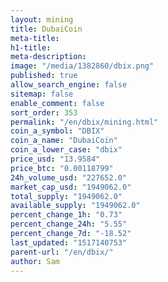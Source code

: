 ```yaml
---
layout: mining
title: DubaiCoin
meta-title: 
h1-title: 
meta-description: 
image: "/media/1382860/dbix.png"
published: true
allow_search_engine: false
sitemap: false
enable_comment: false
sort_order: 353
permalink: "/en/dbix/mining.html"
coin_a_symbol: "DBIX"
coin_a_name: "DubaiCoin"
coin_a_lower_case: "dbix"
price_usd: "13.9584"
price_btc: "0.00118799"
24h_volume_usd: "227652.0"
market_cap_usd: "1949062.0"
total_supply: "1949062.0"
available_supply: "1949062.0"
percent_change_1h: "0.73"
percent_change_24h: "5.55"
percent_change_7d: "-18.52"
last_updated: "1517140753"
parent-url: "/en/dbix/"
author: Sam
---
```


